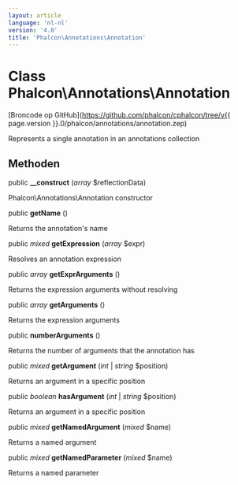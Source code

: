 ```yaml
---
layout: article
language: 'nl-nl'
version: '4.0'
title: 'Phalcon\Annotations\Annotation'
---
```

# Class **Phalcon\Annotations\Annotation**

[Broncode op GitHub](https://github.com/phalcon/cphalcon/tree/v{{ page.version }}.0/phalcon/annotations/annotation.zep)

Represents a single annotation in an annotations collection

## Methoden

public **__construct** (*array* $reflectionData)

Phalcon\Annotations\Annotation constructor

public **getName** ()

Returns the annotation's name

public *mixed* **getExpression** (*array* $expr)

Resolves an annotation expression

public *array* **getExprArguments** ()

Returns the expression arguments without resolving

public *array* **getArguments** ()

Returns the expression arguments

public **numberArguments** ()

Returns the number of arguments that the annotation has

public *mixed* **getArgument** (*int* | *string* $position)

Returns an argument in a specific position

public *boolean* **hasArgument** (*int* | *string* $position)

Returns an argument in a specific position

public *mixed* **getNamedArgument** (*mixed* $name)

Returns a named argument

public *mixed* **getNamedParameter** (*mixed* $name)

Returns a named parameter